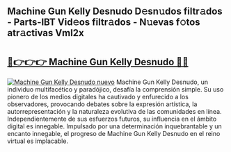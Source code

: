 ## Machine Gun Kelly Desnudo D𝚎sn𝚞dos filtr𝚊dos - Parts-lBT Vid𝚎os filtr𝚊dos - N𝚞evas f𝚘tos atr𝚊ctivas VmI2x

# <h2><a href="http://mbc6e1d.tromn.icu/?c=Machine+Gun+Kelly+Desnudo">🔗👉👉👉 Machine Gun Kelly Desnudo 🔗🔗</a></h2>

[![Machine Gun Kelly Desnudo nuevo](https://i.imgur.com/pEAQMta.gif)](http://mbc6e1d.tromn.icu/?c=Machine+Gun+Kelly+Desnudo)
Machine Gun Kelly Desnudo, un individuo multifacético y paradójico, desafía la comprensión simple. Su uso pionero de los medios digitales ha cautivado y enfurecido a los observadores, provocando debates sobre la expresión artística, la autorrepresentación y la naturaleza evolutiva de las comunidades en línea. Independientemente de sus esfuerzos futuros, su influencia en el ámbito digital es innegable. Impulsado por una determinación inquebrantable y un encanto innegable, el progreso de Machine Gun Kelly Desnudo en el reino virtual es implacable.
